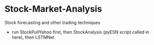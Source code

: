 # Stock-Market-Analysis

Stock forecasting and other trading techniques

- run StockPullYahoo first, then StockAnalysis (pyESN script called in here), then LSTMNet

